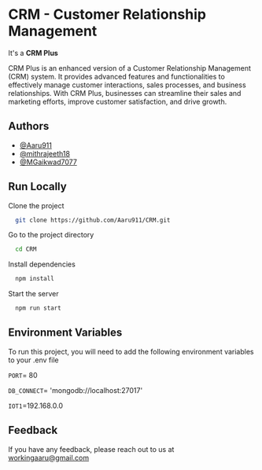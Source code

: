 
# CRM - Customer Relationship Management

It's a **CRM Plus** 

CRM Plus is an enhanced version of a Customer Relationship Management (CRM) system. It provides advanced features and functionalities to effectively manage customer interactions, sales processes, and business relationships. With CRM Plus, businesses can streamline their sales and marketing efforts, improve customer satisfaction, and drive growth.



## Authors
- [@Aaru911](https://www.github.com/Aaru911)
- [@mithrajeeth18](https://www.github.com/mithrajeeth18)
- [@MGaikwad7077](https://www.github.com/MGaikwad7077)

## Run Locally

Clone the project

```bash
  git clone https://github.com/Aaru911/CRM.git
```

Go to the project directory

```bash
  cd CRM
```

Install dependencies

```bash
  npm install
```

Start the server

```bash
  npm run start
```


## Environment Variables

To run this project, you will need to add the following environment variables to your .env file

`PORT`= 80

`DB_CONNECT`= 'mongodb://localhost:27017'

`IOT1`=192.168.0.0


## Feedback

If you have any feedback, please reach out to us at workingaaru@gmail.com

